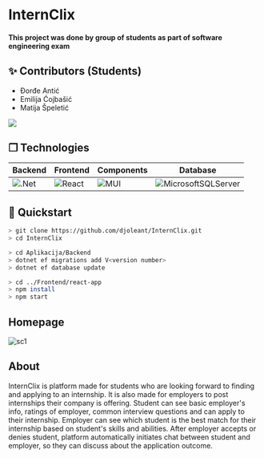 # **InternClix**
#### **This project was done by group of students as part of software engineering exam**

## ✨ Contributors (Students)

* Đorđe Antić
* Emilija Ćojbašić
* Matija Špeletić

<a href="https://github.com/djoleant/InternClix/graphs/contributors">
  <img src="https://contrib.rocks/image?repo=djoleant/InternClix" />
</a>

## ❐ Technologies
| **Backend** | **Frontend** | **Components** | **Database** |
| --- | --- | --- | --- |
| ![.Net](https://img.shields.io/badge/.NET-5C2D91?style=for-the-badge&logo=.net&logoColor=white) | ![React](https://img.shields.io/badge/react-%2320232a.svg?style=for-the-badge&logo=react&logoColor=%2361DAFB) | ![MUI](https://img.shields.io/badge/MUI-%230081CB.svg?style=for-the-badge&logo=mui&logoColor=white) | ![MicrosoftSQLServer](https://img.shields.io/badge/Microsoft%20SQL%20Sever-CC2927?style=for-the-badge&logo=microsoft%20sql%20server&logoColor=white) |

## 🚀 Quickstart

```bash
> git clone https://github.com/djoleant/InternClix.git
> cd InternClix

> cd Aplikacija/Backend
> dotnet ef migrations add V<version number>
> dotnet ef database update

> cd ../Frontend/react-app
> npm install
> npm start
```

## Homepage
![sc1](https://user-images.githubusercontent.com/48065134/188769613-77b07d8c-d3ba-4bbf-bd92-44d2a3834d4c.png)

## About
InternClix is platform made for students who are looking forward to finding and applying to an internship. It is also made for employers to post internships their company is offering. Student can see basic employer's info, ratings of employer, common interview questions and can apply to their internship. Employer can see which student is the best match for their internship based on student's skills and abilities. After employer accepts or denies student, platform automatically initiates chat between student and employer, so they can discuss about the application outcome.
